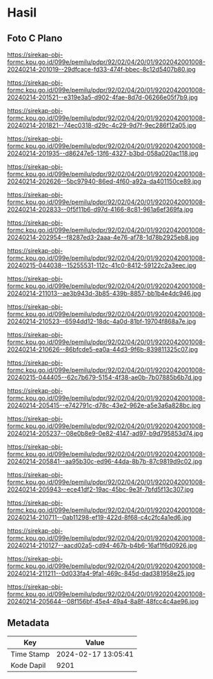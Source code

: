 # Hasil

## Foto C Plano

https://sirekap-obj-formc.kpu.go.id/099e/pemilu/pdpr/92/02/04/20/01/9202042001008-20240214-201019--29dfcace-fd33-474f-bbec-8c12d5407b80.jpg

https://sirekap-obj-formc.kpu.go.id/099e/pemilu/pdpr/92/02/04/20/01/9202042001008-20240214-201521--e319e3a5-d902-4fae-8d7d-06266e05f7b9.jpg

https://sirekap-obj-formc.kpu.go.id/099e/pemilu/pdpr/92/02/04/20/01/9202042001008-20240214-201821--74ec0318-d29c-4c29-9d7f-9ec286f12a05.jpg

https://sirekap-obj-formc.kpu.go.id/099e/pemilu/pdpr/92/02/04/20/01/9202042001008-20240214-201935--d86247e5-13f6-4327-b3bd-058a020ac118.jpg

https://sirekap-obj-formc.kpu.go.id/099e/pemilu/pdpr/92/02/04/20/01/9202042001008-20240214-202626--5bc97940-86ed-4f60-a92a-da401150ce89.jpg

https://sirekap-obj-formc.kpu.go.id/099e/pemilu/pdpr/92/02/04/20/01/9202042001008-20240214-202833--0f5f11b6-d97d-4166-8c81-961a6ef369fa.jpg

https://sirekap-obj-formc.kpu.go.id/099e/pemilu/pdpr/92/02/04/20/01/9202042001008-20240214-202954--f8287ed3-2aaa-4e76-af78-1d78b2925eb8.jpg

https://sirekap-obj-formc.kpu.go.id/099e/pemilu/pdpr/92/02/04/20/01/9202042001008-20240215-044038--15255531-112c-41c0-8412-59122c2a3eec.jpg

https://sirekap-obj-formc.kpu.go.id/099e/pemilu/pdpr/92/02/04/20/01/9202042001008-20240214-211013--ae3b943d-3b85-439b-8857-bb1b4e4dc946.jpg

https://sirekap-obj-formc.kpu.go.id/099e/pemilu/pdpr/92/02/04/20/01/9202042001008-20240214-210523--6594dd12-18dc-4a0d-81bf-19704f868a7e.jpg

https://sirekap-obj-formc.kpu.go.id/099e/pemilu/pdpr/92/02/04/20/01/9202042001008-20240214-210626--86bfcde5-ea0a-44d3-9f6b-839811325c07.jpg

https://sirekap-obj-formc.kpu.go.id/099e/pemilu/pdpr/92/02/04/20/01/9202042001008-20240215-044405--62c7b679-5154-4f38-ae0b-7b07885b6b7d.jpg

https://sirekap-obj-formc.kpu.go.id/099e/pemilu/pdpr/92/02/04/20/01/9202042001008-20240214-205415--e742791c-d78c-43e2-962e-a5e3a6a828bc.jpg

https://sirekap-obj-formc.kpu.go.id/099e/pemilu/pdpr/92/02/04/20/01/9202042001008-20240214-205237--08e0b8e9-0e82-4147-ad97-b9d795853d74.jpg

https://sirekap-obj-formc.kpu.go.id/099e/pemilu/pdpr/92/02/04/20/01/9202042001008-20240214-205841--aa95b30c-ed96-44da-8b7b-87c9819d9c02.jpg

https://sirekap-obj-formc.kpu.go.id/099e/pemilu/pdpr/92/02/04/20/01/9202042001008-20240214-205943--ece41df2-19ac-45bc-9e3f-7bfd5f13c307.jpg

https://sirekap-obj-formc.kpu.go.id/099e/pemilu/pdpr/92/02/04/20/01/9202042001008-20240214-210711--0ab11298-ef19-422d-8f68-c4c2fc4a1ed6.jpg

https://sirekap-obj-formc.kpu.go.id/099e/pemilu/pdpr/92/02/04/20/01/9202042001008-20240214-210127--aacd02a5-cd94-467b-b4b6-16af1f6d0926.jpg

https://sirekap-obj-formc.kpu.go.id/099e/pemilu/pdpr/92/02/04/20/01/9202042001008-20240214-211211--0d033fa4-9fa1-469c-845d-dad381958e25.jpg

https://sirekap-obj-formc.kpu.go.id/099e/pemilu/pdpr/92/02/04/20/01/9202042001008-20240214-205644--08f156bf-45e4-49a4-8a8f-48fcc4c4ae96.jpg


## Metadata

| Key        | Value               |
| ---------- | ------------------- |
| Time Stamp | 2024-02-17 13:05:41 |
| Kode Dapil | 9201                |



